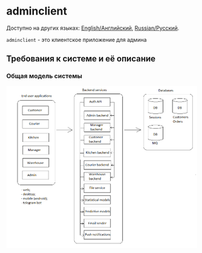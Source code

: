 # adminclient

Доступно на других языках: [English/Английский](adminclient.md), [Russian/Русский](adminclient.ru.md). 

`adminclient` - это клиентское приложение для админа 

## Требования к системе и её описание 

### Общая модель системы 

![system_overall](../img/system_overall.png)
